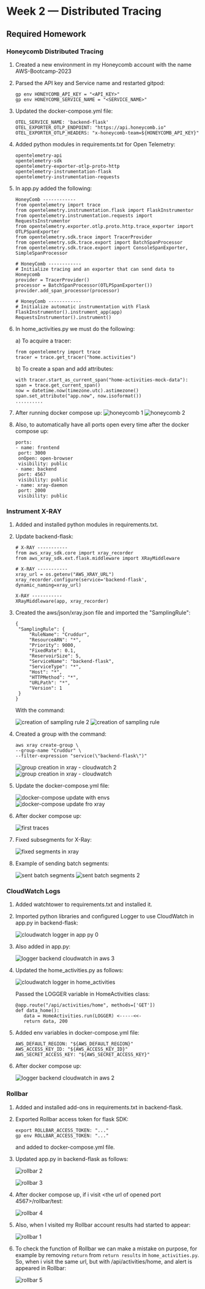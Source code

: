 # Week 2 — Distributed Tracing

## Required Homework

### Honeycomb Distributed Tracing

1) Created a new environment in my Honeycomb account with the name AWS-Bootcamp-2023

2) Parsed the API key and Service name and restarted gitpod: 
   ```
   gp env HONEYCOMB_API_KEY = "<API_KEY>"
   gp env HONEYCOMB_SERVICE_NAME = "<SERVICE_NAME>"
   ```

3) Updated the docker-compose.yml file:
   ```
   OTEL_SERVICE_NAME: 'backend-flask'
   OTEL_EXPORTER_OTLP_ENDPOINT: "https://api.honeycomb.io"
   OTEL_EXPORTER_OTLP_HEADERS: "x-honeycomb-team=${HONEYCOMB_API_KEY}"
   ```
4) Added python modules in requirements.txt for Open Telemetry:
   ```
   opentelemetry-api
   opentelemetry-sdk
   opentelemetry-exporter-otlp-proto-http
   opentelemetry-instrumentation-flask
   opentelemetry-instrumentation-requests
   ```
5) In app.py added the following:
   ```
   HoneyComb ------------
   from opentelemetry import trace
   from opentelemetry.instrumentation.flask import FlaskInstrumentor
   from opentelemetry.instrumentation.requests import RequestsInstrumentor
   from opentelemetry.exporter.otlp.proto.http.trace_exporter import OTLPSpanExporter
   from opentelemetry.sdk.trace import TracerProvider
   from opentelemetry.sdk.trace.export import BatchSpanProcessor
   from opentelemetry.sdk.trace.export import ConsoleSpanExporter, SimpleSpanProcessor
   ```
   ```
   # HoneyComb ------------
   # Initialize tracing and an exporter that can send data to Honeycomb
   provider = TracerProvider()
   processor = BatchSpanProcessor(OTLPSpanExporter())
   provider.add_span_processor(processor)
   ```
   ```
   # HoneyComb ------------
   # Initialize automatic instrumentation with Flask
   FlaskInstrumentor().instrument_app(app)
   RequestsInstrumentor().instrument()
   ```
6) In home_activities.py we must do the following:
   
   a) To acquire a tracer:
      ```
      from opentelemetry import trace
      tracer = trace.get_tracer("home.activities")
      ```
   b) To create a span and add attributes:
      ```
      with tracer.start_as_current_span("home-activities-mock-data"):
      span = trace.get_current_span()
      now = datetime.now(timezone.utc).astimezone()
      span.set_attribute("app.now", now.isoformat())
      ..........
      ```
7) After running docker compose up:
   ![honeycomb 1](https://user-images.githubusercontent.com/80562235/233451367-21132695-2f81-402d-a30b-64eeeec47279.png)
   ![honeycomb 2](https://user-images.githubusercontent.com/80562235/233451390-ba925ad2-695e-4781-8594-a6997c04ed32.png)

8) Also, to automatically have all ports open every time after the docker compose up:
   ```
   ports:
   - name: frontend
    port: 3000
    onOpen: open-browser
    visibility: public
   - name: backend
    port: 4567
    visibility: public
   - name: xray-daemon
    port: 2000
    visibility: public
   ```
### Instrument X-RAY

1) Added and installed python modules in requirements.txt.

2) Update backend-flask:
   ```
   # X-RAY -----------
   from aws_xray_sdk.core import xray_recorder
   from aws_xray_sdk.ext.flask.middleware import XRayMiddleware
   
   # X-RAY -----------
   xray_url = os.getenv("AWS_XRAY_URL")
   xray_recorder.configure(service='backend-flask', dynamic_naming=xray_url)
   
   X-RAY -----------
   XRayMiddleware(app, xray_recorder)
   ```
   
3) Created the aws/json/xray.json file and imported the "SamplingRule":
   ```
   {
    "SamplingRule": {
        "RuleName": "Cruddur",
        "ResourceARN": "*",
        "Priority": 9000,
        "FixedRate": 0.1,
        "ReservoirSize": 5,
        "ServiceName": "backend-flask",
        "ServiceType": "*",
        "Host": "*",
        "HTTPMethod": "*",
        "URLPath": "*",
        "Version": 1
    }
   }
   ```
   With the command:
   
   ![creation of sampling rule 2](https://user-images.githubusercontent.com/80562235/233455647-8ffefa83-4b77-47a8-bb37-cd7a47894472.png)
   ![creation of sampling rule](https://user-images.githubusercontent.com/80562235/233455664-ab3703a5-59c5-4e4b-8883-21600f167791.png)

4) Created a group with the command:
   ```
   aws xray create-group \
   --group-name "Cruddur" \
   --filter-expression "service(\"backend-flask\")"
   ```
   ![group creation in xray - cloudwatch 2](https://user-images.githubusercontent.com/80562235/233455721-3f97c2bd-8af8-4b35-b199-55007a0f7706.png)
   ![group creation in xray - cloudwatch](https://user-images.githubusercontent.com/80562235/233455941-1277c3e8-17ab-4941-97af-1c902d1a004e.png)

5) Update the docker-compose.yml file:

   ![docker-compose update with envs](https://user-images.githubusercontent.com/80562235/233457477-5a9069b6-1928-471e-be28-25a266c50978.png)
   ![docker-compose update fro xray](https://user-images.githubusercontent.com/80562235/233457489-68efd90b-a922-4228-8f4e-cfaa363904e2.png)


6) After docker compose up:

   ![first traces](https://user-images.githubusercontent.com/80562235/233457307-e8f3580f-b520-42a6-ba50-6ea90951d0c1.png)

7) Fixed subsegments for X-Ray:

   ![fixed segments in xray](https://user-images.githubusercontent.com/80562235/233457877-2d092874-a6aa-415c-94b2-b982299b2372.png)

8) Example of sending batch segments:

   ![sent batch segments](https://user-images.githubusercontent.com/80562235/233458025-0cf63e42-e569-4ebe-9eea-3d758685290a.png)
   ![sent batch segments 2](https://user-images.githubusercontent.com/80562235/233458039-00888303-bc73-4474-936f-432ac3ed2942.png)

### CloudWatch Logs

1) Added watchtower to requirements.txt and installed it.

2) Imported python libraries and configured Logger to use CloudWatch in app.py in backend-flask:
   
   ![cloudwatch logger in app py 0](https://user-images.githubusercontent.com/80562235/233465778-25ac1954-7111-4c66-93a9-e715b1f420c6.png)

3) Also added in app.py:

   ![logger backend cloudwatch in aws 3](https://user-images.githubusercontent.com/80562235/233466162-d72bb514-ef45-437c-be35-c85f0c3900cb.png)
   
4) Updated the home_activities.py as follows:

   ![cloudwatch logger in home_activities](https://user-images.githubusercontent.com/80562235/233466217-d78c4870-5180-4e1a-91fd-d2d31cfad14a.png)

   Passed the LOGGER variable in HomeActivities class:
   
   ```
   @app.route("/api/activities/home", methods=['GET'])
   def data_home():
      data = HomeActivities.run(LOGGER) <-----<<-
      return data, 200
   ```

5) Added env variables in docker-compose.yml file:
   
   ```
   AWS_DEFAULT_REGION: "${AWS_DEFAULT_REGION}"
   AWS_ACCESS_KEY_ID: "${AWS_ACCESS_KEY_ID}"
   AWS_SECRET_ACCESS_KEY: "${AWS_SECRET_ACCESS_KEY}"
   ```

6) After docker compose up:

   ![logger backend cloudwatch in aws 2](https://user-images.githubusercontent.com/80562235/233467362-0f737faa-2248-4248-93da-aba889881712.png)

### Rollbar

1) Added and installed add-ons in requirements.txt in backend-flask.

2) Exported Rollbar access token for flask SDK:

   ```
   export ROLLBAR_ACCESS_TOKEN: "..."
   gp env ROLLBAR_ACCESS_TOKEN: "..."
   ```
   and added to docker-compose.yml file.
   
3) Updated app.py in backend-flask as follows:

   ![rollbar 2](https://user-images.githubusercontent.com/80562235/233470767-6a9a9ecf-e82a-45fc-9865-461fc88f0461.png)

   ![rollbar 3](https://user-images.githubusercontent.com/80562235/233470783-38b16e49-8b09-4d8c-be20-faa76856dddb.png)

4) After docker compose up, if i visit <the url of opened port 4567>/rollbar/test:

   ![rollbar 4](https://user-images.githubusercontent.com/80562235/233471660-71c0c880-6181-4bef-a9ff-882c4fae2e71.png)
   
5) Also, when I visited my Rollbar account results had started to appear:

   ![rollbar 1](https://user-images.githubusercontent.com/80562235/233471885-a13eeb8a-07ca-489d-908b-87d9e560c6a3.png)

6) To check the function of Rollbar we can make a mistake on purpose, for example by removing ```return``` from ```return results``` in ```home_activities.py```. So, when i visit the same url, but with /api/activities/home, and alert is appeared in Rollbar:

   ![rollbar 5](https://user-images.githubusercontent.com/80562235/233473013-bc718f3d-063b-4f0b-9e43-9b3a2f1fe9c1.png)

   

   
